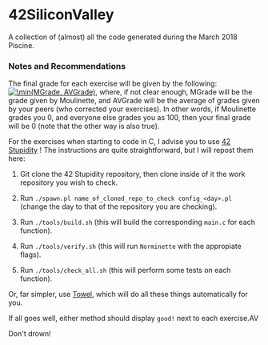 # 42SiliconValley

A collection of (almost) all the code generated during the March 2018 Piscine.

### Notes and Recommendations

The final grade for each exercise will be given by the following: <a href="https://www.codecogs.com/eqnedit.php?latex=\min(MGrade,&space;AVGrade)" target="_blank"><img src="https://latex.codecogs.com/gif.latex?\min(MGrade,&space;AVGrade)" title="\min(MGrade, AVGrade)" /></a>, where, if not clear enough, MGrade will be the grade given by Moulinette, and AVGrade will be the average of grades given by your peers (who corrected your exercises). In other words, if Moulinette grades you 0, and everyone else grades you as 100, then your final grade will be 0 (note that the other way is also true).

For the exercises when starting to code in C, I advise you to use [42 Stupidity](https://github.com/mirror12k/42us-stupidity) ! The instructions are quite straightforward, but I will repost them here:

1) Git clone the 42 Stupidity repository, then clone inside of it the work repository you wish to check.

2) Run `./spawn.pl name_of_cloned_repo_to_check config_<day>.pl` (change the day to that of the repository you are checking).
3) Run `./tools/build.sh` (this will build the corresponding `main.c` for each function).
4) Run `./tools/verify.sh` (this will run `Norminette` with the appropiate flags).
5) Run `./tools/check_all.sh` (this will perform some tests on each function).

Or, far simpler, use [Towel](https://github.com/oscardemadriz/towel), which will do all these things automatically for you.

If all goes well, either method should display `good!` next to each exercise.AV

Don't drown!
